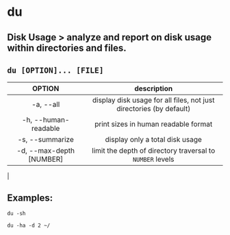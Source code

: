 # du

**Disk Usage** > analyze and report on disk usage within directories and files.
---

` du [OPTION]... [FILE] `
---

| **OPTION** | description |
|:---:|:---:|
| -a, --all | display disk usage for all files, not just directories (by default) |
| -h, --human-readable | print sizes in human readable format |
| -s, --summarize | display only a total disk usage 
| -d, --max-depth [NUMBER] | limit the depth of directory traversal to `NUMBER` levels |
|
## Examples:
` du -sh `

` du -ha -d 2 ~/ `